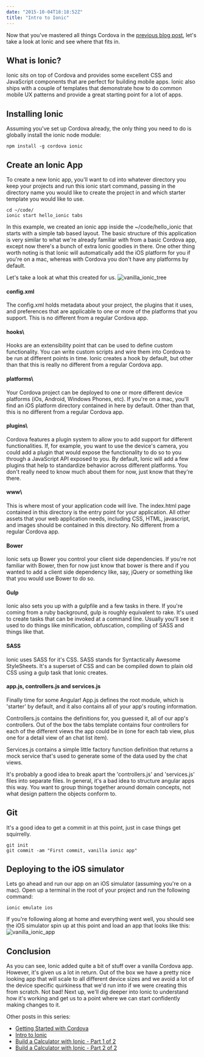 ```yaml
---
date: "2015-10-04T18:18:52Z"
title: "Intro to Ionic"
---
```


Now that you've mastered all things Cordova in the [previous blog post](/getting-started-with-cordova), let's take a look at Ionic and see where that fits in.  

## What is Ionic?

Ionic sits on top of Cordova and provides some excellent CSS and JavaScript components that are perfect for building mobile apps.  Ionic also ships with a couple of templates that demonstrate how to do common mobile UX patterns and provide a great starting point for a lot of apps.  

## Installing Ionic

Assuming you've set up Cordova already, the only thing you need to do is globally install the ionic node module:

```shell
npm install -g cordova ionic
```

## Create an Ionic App

To create a new Ionic app, you'll want to cd into whatever directory you keep your projects and run this ionic start command, passing in the directory name you would like to create the project in and which starter template you would like to use.

```shell
cd ~/code/
ionic start hello_ionic tabs
```

In this example, we created an ionic app inside the ~/code/hello_ionic that starts with a simple tab based layout.  The basic structure of this application is very similar to what we're already familiar with from a basic Cordova app, except now there's a bunch of extra Ionic goodies in there.  One other thing worth noting is that Ionic will automatically add the iOS platform for you if you're on a mac, whereas with Cordova you don't have any platforms by default.

Let's take a look at what this created for us.
![vanilla_ionic_tree](04-1-1.png)

#### config.xml

The config.xml holds metadata about your project, the plugins that it uses, and preferences that are applicable to one or more of the platforms that you support.  This is no different from a regular Cordova app.

#### hooks\

Hooks are an extensibility point that can be used to define custom functionality.  You can write custom scripts and wire them into Cordova to be run at different points in time.  Ionic creates a hook by default, but other than that this is really no different from a regular Cordova app.

#### platforms\

Your Cordova project can be deployed to one or more different device platforms (iOs, Android, Windows Phones, etc).  If you're on a mac, you'll find an iOS platform directory contained in here by default.  Other than that, this is no different from a regular Cordova app.

#### plugins\

Cordova features a plugin system to allow you to add support for different functionalities.  If, for example, you want to use the device's camera, you could add a plugin that would expose the functionality to do so to you through a JavaScript API exposed to you.  By default, Ionic will add a few plugins that help to standardize behavior across different platforms.  You don't really need to know much about them for now, just know that they're there.

#### www\

This is where most of your application code will live.  The index.html page contained in this directory is the entry point for your application.  All other assets that your web application needs, including CSS, HTML, javascript, and images should be contained in this directory.  No different from a regular Cordova app.

#### Bower

Ionic sets up Bower you control your client side dependencies.  If you're not familiar with Bower, then for now just know that bower is there and if you wanted to add a client side dependency like, say, jQuery or something like that you would use Bower to do so.

#### Gulp

Ionic also sets you up with a gulpfile and a few tasks in there.  If you're coming from a ruby background, gulp is roughly equivalent to rake.  It's used to create tasks that can be invoked at a command line.  Usually you'll see it used to do things like minification, obfuscation, compiling of SASS and things like that.  

#### SASS

Ionic uses SASS for it's CSS.  SASS stands for Syntactically Awesome StyleSheets.  It's a superset of CSS and can be compiled down to plain old CSS using a gulp task that Ionic creates.

#### app.js, controllers.js and services.js

Finally time for some Angular!  App.js defines the root module, which is 'starter' by default, and it also contains all of your app's routing information.

Controllers.js contains the definitions for, you guessed it, all of our app's controllers.  Out of the box the tabs template contains four controllers for each of the different views the app could be in (one for each tab view, plus one for a detail view of an chat list item).

Services.js contains a simple little factory function definition that returns a mock service that's used to generate some of the data used by the chat views.

It's probably a good idea to break apart the 'controllers.js' and 'services.js' files into separate files.  In general, it's a bad idea to structure angular apps this way.  You want to group things together around domain concepts, not what design pattern the objects conform to.

## Git

It's a good idea to get a commit in at this point, just in case things get squirrelly.  

```shell
git init
git commit -am "First commit, vanilla ionic app"
```

## Deploying to the iOS simulator

Lets go ahead and run our app on an iOS simulator (assuming you're on a mac).  Open up a terminal in the root of your project and run the following command:

```shell
ionic emulate ios
```

If you're following along at home and everything went well, you should see the iOS simulator spin up at this point and load an app that looks like this:
![vanilla_ionic_app](04-1-2.png)

## Conclusion

As you can see, Ionic added quite a bit of stuff over a vanilla Cordova app.  However, it's given us a lot in return.  Out of the box we have a pretty nice looking app that will scale to all different device sizes and we avoid a lot of the device specific quirkiness that we'd run into if we were creating this from scratch.  Not bad!  Next up, we'll dig deeper into Ionic to understand how it's working and get us to a point where we can start confidently making changes to it.

Other posts in this series:

* [Getting Started with Cordova](/getting-started-with-cordova)
* [Intro to Ionic](/intro-to-ionic)
* [Build a Calculator with Ionic - Part 1 of 2](/build-a-calculator-with-ionic-1)
* [Build a Calculator with Ionic - Part 2 of 2](/build-a-calculator-with-ionic-2)